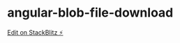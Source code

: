 # angular-blob-file-download

[Edit on StackBlitz ⚡️](https://stackblitz.com/edit/angular-blob-file-download)